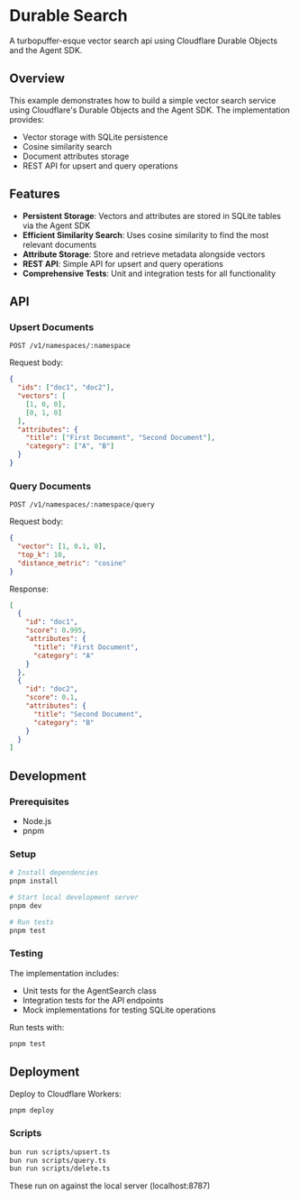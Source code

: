 # Durable Search

A turbopuffer-esque vector search api using Cloudflare Durable Objects and the Agent SDK.

## Overview

This example demonstrates how to build a simple vector search service using Cloudflare's Durable Objects and the Agent SDK. The implementation provides:

- Vector storage with SQLite persistence
- Cosine similarity search
- Document attributes storage
- REST API for upsert and query operations

## Features

- **Persistent Storage**: Vectors and attributes are stored in SQLite tables via the Agent SDK
- **Efficient Similarity Search**: Uses cosine similarity to find the most relevant documents
- **Attribute Storage**: Store and retrieve metadata alongside vectors
- **REST API**: Simple API for upsert and query operations
- **Comprehensive Tests**: Unit and integration tests for all functionality

## API

### Upsert Documents

```
POST /v1/namespaces/:namespace
```

Request body:

```json
{
  "ids": ["doc1", "doc2"],
  "vectors": [
    [1, 0, 0],
    [0, 1, 0]
  ],
  "attributes": {
    "title": ["First Document", "Second Document"],
    "category": ["A", "B"]
  }
}
```

### Query Documents

```
POST /v1/namespaces/:namespace/query
```

Request body:

```json
{
  "vector": [1, 0.1, 0],
  "top_k": 10,
  "distance_metric": "cosine"
}
```

Response:

```json
[
  {
    "id": "doc1",
    "score": 0.995,
    "attributes": {
      "title": "First Document",
      "category": "A"
    }
  },
  {
    "id": "doc2",
    "score": 0.1,
    "attributes": {
      "title": "Second Document",
      "category": "B"
    }
  }
]
```

## Development

### Prerequisites

- Node.js
- pnpm

### Setup

```bash
# Install dependencies
pnpm install

# Start local development server
pnpm dev

# Run tests
pnpm test
```

### Testing

The implementation includes:

- Unit tests for the AgentSearch class
- Integration tests for the API endpoints
- Mock implementations for testing SQLite operations

Run tests with:

```bash
pnpm test
```

## Deployment

Deploy to Cloudflare Workers:

```bash
pnpm deploy
```

### Scripts

```bash
bun run scripts/upsert.ts
bun run scripts/query.ts
bun run scripts/delete.ts
```

These run on against the local server (localhost:8787)
